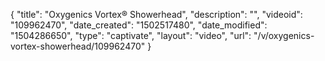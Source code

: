{
    "title": "Oxygenics Vortex&reg; Showerhead",
    "description": "",
    "videoid": "109962470",
    "date_created": "1502517480",
    "date_modified": "1504286650",
    "type": "captivate",
    "layout": "video",
    "url": "\/v\/oxygenics-vortex-showerhead\/109962470"
}